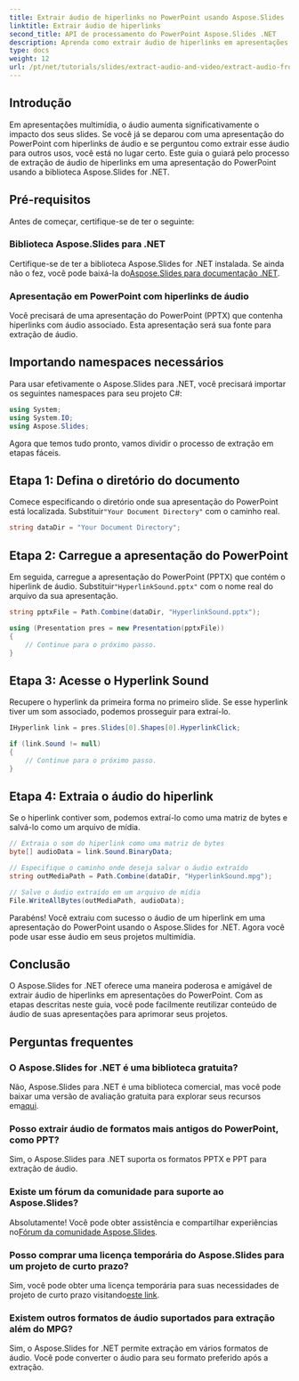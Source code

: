 ```yaml
---
title: Extrair áudio de hiperlinks no PowerPoint usando Aspose.Slides
linktitle: Extrair áudio de hiperlinks
second_title: API de processamento do PowerPoint Aspose.Slides .NET
description: Aprenda como extrair áudio de hiperlinks em apresentações do PowerPoint com Aspose.Slides para .NET. Este guia passo a passo fornece instruções claras.
type: docs
weight: 12
url: /pt/net/tutorials/slides/extract-audio-and-video/extract-audio-from-hyperlinks/
---
```

## Introdução

Em apresentações multimídia, o áudio aumenta significativamente o impacto dos seus slides. Se você já se deparou com uma apresentação do PowerPoint com hiperlinks de áudio e se perguntou como extrair esse áudio para outros usos, você está no lugar certo. Este guia o guiará pelo processo de extração de áudio de hiperlinks em uma apresentação do PowerPoint usando a biblioteca Aspose.Slides for .NET.

## Pré-requisitos

Antes de começar, certifique-se de ter o seguinte:

### Biblioteca Aspose.Slides para .NET

 Certifique-se de ter a biblioteca Aspose.Slides for .NET instalada. Se ainda não o fez, você pode baixá-la do[Aspose.Slides para documentação .NET](https://reference.aspose.com/slides/net/).

### Apresentação em PowerPoint com hiperlinks de áudio

Você precisará de uma apresentação do PowerPoint (PPTX) que contenha hiperlinks com áudio associado. Esta apresentação será sua fonte para extração de áudio.

## Importando namespaces necessários

Para usar efetivamente o Aspose.Slides para .NET, você precisará importar os seguintes namespaces para seu projeto C#:

```csharp
using System;
using System.IO;
using Aspose.Slides;
```

Agora que temos tudo pronto, vamos dividir o processo de extração em etapas fáceis.

## Etapa 1: Defina o diretório do documento

 Comece especificando o diretório onde sua apresentação do PowerPoint está localizada. Substituir`"Your Document Directory"` com o caminho real.

```csharp
string dataDir = "Your Document Directory";
```

## Etapa 2: Carregue a apresentação do PowerPoint

 Em seguida, carregue a apresentação do PowerPoint (PPTX) que contém o hiperlink de áudio. Substituir`"HyperlinkSound.pptx"` com o nome real do arquivo da sua apresentação.

```csharp
string pptxFile = Path.Combine(dataDir, "HyperlinkSound.pptx");

using (Presentation pres = new Presentation(pptxFile))
{
    // Continue para o próximo passo.
}
```

## Etapa 3: Acesse o Hyperlink Sound

Recupere o hyperlink da primeira forma no primeiro slide. Se esse hyperlink tiver um som associado, podemos prosseguir para extraí-lo.

```csharp
IHyperlink link = pres.Slides[0].Shapes[0].HyperlinkClick;

if (link.Sound != null)
{
    // Continue para o próximo passo.
}
```

## Etapa 4: Extraia o áudio do hiperlink

Se o hiperlink contiver som, podemos extraí-lo como uma matriz de bytes e salvá-lo como um arquivo de mídia.

```csharp
// Extraia o som do hiperlink como uma matriz de bytes
byte[] audioData = link.Sound.BinaryData;

// Especifique o caminho onde deseja salvar o áudio extraído
string outMediaPath = Path.Combine(dataDir, "HyperlinkSound.mpg");

// Salve o áudio extraído em um arquivo de mídia
File.WriteAllBytes(outMediaPath, audioData);
```

Parabéns! Você extraiu com sucesso o áudio de um hiperlink em uma apresentação do PowerPoint usando o Aspose.Slides for .NET. Agora você pode usar esse áudio em seus projetos multimídia.

## Conclusão

O Aspose.Slides for .NET oferece uma maneira poderosa e amigável de extrair áudio de hiperlinks em apresentações do PowerPoint. Com as etapas descritas neste guia, você pode facilmente reutilizar conteúdo de áudio de suas apresentações para aprimorar seus projetos.

## Perguntas frequentes

### O Aspose.Slides for .NET é uma biblioteca gratuita?
 Não, Aspose.Slides para .NET é uma biblioteca comercial, mas você pode baixar uma versão de avaliação gratuita para explorar seus recursos em[aqui](https://releases.aspose.com/).

### Posso extrair áudio de formatos mais antigos do PowerPoint, como PPT?
Sim, o Aspose.Slides para .NET suporta os formatos PPTX e PPT para extração de áudio.

### Existe um fórum da comunidade para suporte ao Aspose.Slides?
 Absolutamente! Você pode obter assistência e compartilhar experiências no[Fórum da comunidade Aspose.Slides](https://forum.aspose.com/).

### Posso comprar uma licença temporária do Aspose.Slides para um projeto de curto prazo?
Sim, você pode obter uma licença temporária para suas necessidades de projeto de curto prazo visitando[este link](https://purchase.aspose.com/temporary-license/).

### Existem outros formatos de áudio suportados para extração além do MPG?
Sim, o Aspose.Slides for .NET permite extração em vários formatos de áudio. Você pode converter o áudio para seu formato preferido após a extração.